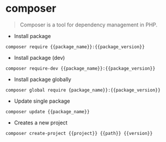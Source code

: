 # composer

> Composer is a tool for dependency management in PHP.

- Install package

`composer require {{package_name}}:{{package_version}}`

- Install package (dev)

`composer require-dev {{package_name}}:{{package_version}}`

- Install package globally

`composer global require {package_name}}:{{package_version}}`

- Update single package

`composer update {{package_name}}`

- Creates a new project

`composer create-project {{project}} {{path}} {{version}}`
